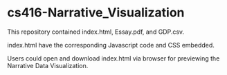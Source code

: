 # cs416-Narrative_Visualization

This repository contained index.html, Essay.pdf, and GDP.csv. 


index.html have the corresponding Javascript code and CSS embedded.


Users could open and download index.html via browser for previewing the Narrative Data Visualization.
